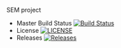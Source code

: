 SEM  project
- Master Build Status [![Build Status](https://travis-ci.org/Nimatumaru/sem.svg?branch=master)](https://travis-ci.org/Nimatumaru/sem)
- License [![LICENSE](https://img.shields.io/github/license/Nimatumaru/sem.svg?style=flat-square)](https://github.com/Nimatumaru/sem/blob/master/LICENSE)
- Releases [![Releases](https://img.shields.io/github/release/Nimatumaru/sem/all.svg?style=flat-square)](https://github.com/Nimatumaru/sem/releases)
